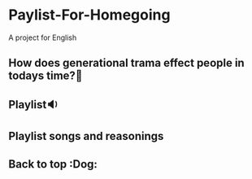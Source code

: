 # Paylist-For-Homegoing
A project for English 

## How does generational trama effect people in todays time?:thinking:

## Playlist:sound:


## Playlist songs and reasonings


## Back to top :Dog:
